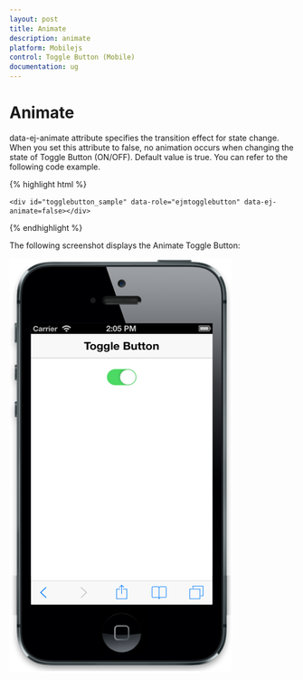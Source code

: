 ```yaml
---
layout: post
title: Animate
description: animate
platform: Mobilejs
control: Toggle Button (Mobile)
documentation: ug
---
```


# Animate

data-ej-animate attribute specifies the transition effect for state change. When you set this attribute to false, no animation occurs when changing the state of Toggle Button (ON/OFF). Default value is true. You can refer to the following code example.

{% highlight html %}

    <div id="togglebutton_sample" data-role="ejmtogglebutton" data-ej-animate=false></div> 
	
{% endhighlight %}

The following screenshot displays the Animate Toggle Button:

![C:/Users/vincentxavier/Desktop/Work/Documentation/Complete Doc/ToggleButton/images/ios7_4.png](Animate_images/Animate_img1.png)
